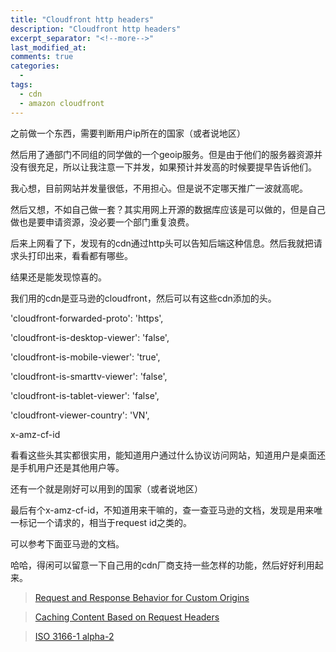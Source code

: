 ```yaml
---
title: "Cloudfront http headers"
description: "Cloudfront http headers"
excerpt_separator: "<!--more-->"
last_modified_at: 
comments: true
categories:
  -
tags:
  - cdn
  - amazon cloudfront
---
```


之前做一个东西，需要判断用户ip所在的国家（或者说地区）

然后用了通部门不同组的同学做的一个geoip服务。但是由于他们的服务器资源并没有很充足，所以让我注意一下并发，如果预计并发高的时候要提早告诉他们。

我心想，目前网站并发量很低，不用担心。但是说不定哪天推广一波就高呢。

然后又想，不如自己做一套？其实用网上开源的数据库应该是可以做的，但是自己做也是要申请资源，没必要一个部门重复浪费。

后来上网看了下，发现有的cdn通过http头可以告知后端这种信息。然后我就把请求头打印出来，看看都有哪些。

结果还是能发现惊喜的。

我们用的cdn是亚马逊的cloudfront，然后可以有这些cdn添加的头。

'cloudfront-forwarded-proto': 'https',

'cloudfront-is-desktop-viewer': 'false',

'cloudfront-is-mobile-viewer': 'true',

'cloudfront-is-smarttv-viewer': 'false',

'cloudfront-is-tablet-viewer': 'false',

'cloudfront-viewer-country': 'VN',

x-amz-cf-id

看看这些头其实都很实用，能知道用户通过什么协议访问网站，知道用户是桌面还是手机用户还是其他用户等。

还有一个就是刚好可以用到的国家（或者说地区）

最后有个x-amz-cf-id，不知道用来干嘛的，查一查亚马逊的文档，发现是用来唯一标记一个请求的，相当于request id之类的。

可以参考下面亚马逊的文档。

哈哈，得闲可以留意一下自己用的cdn厂商支持一些怎样的功能，然后好好利用起来。

> <site><a target="_blank" href="https://docs.aws.amazon.com/AmazonCloudFront/latest/DeveloperGuide/RequestAndResponseBehaviorCustomOrigin.html#request-custom-headers-behavior">Request and Response Behavior for Custom Origins</a></site>

> <site><a target="_blank" href="https://docs.aws.amazon.com/AmazonCloudFront/latest/DeveloperGuide/header-caching.html#header-caching-web-device">Caching Content Based on Request Headers</a></site>

> <site><a target="_blank" href="https://en.wikipedia.org/wiki/ISO_3166-1_alpha-2">ISO 3166-1 alpha-2</a></site>
